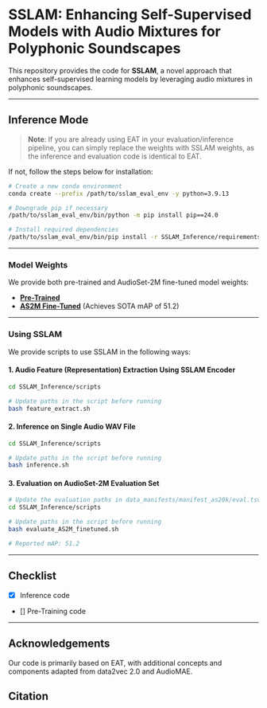 

# SSLAM: Enhancing Self-Supervised Models with Audio Mixtures for Polyphonic Soundscapes



This repository provides the code for **SSLAM**, a novel approach that enhances self-supervised learning models by leveraging audio mixtures in polyphonic soundscapes.

---

## **Inference Mode**

> **Note**: If you are already using EAT in your evaluation/inference pipeline, you can simply replace the weights with SSLAM weights, as the inference and evaluation code is identical to EAT.

If not, follow the steps below for installation:

```bash
# Create a new conda environment
conda create --prefix /path/to/sslam_eval_env -y python=3.9.13

# Downgrade pip if necessary
/path/to/sslam_eval_env/bin/python -m pip install pip==24.0

# Install required dependencies
/path/to/sslam_eval_env/bin/pip install -r SSLAM_Inference/requirements_sslam_eval.txt
```

---

### **Model Weights**

We provide both pre-trained and AudioSet-2M fine-tuned model weights:

- [**Pre-Trained**](https://drive.google.com/drive/folders/1aA65-qQCHSCrkiDeLGUtn1PiEjJi5HS8?usp=sharing)
- [**AS2M Fine-Tuned**](https://drive.google.com/drive/folders/1Yy38IyksON5RJFNM7gzeQoAOSPnEIKp2?usp=sharing) (Achieves SOTA mAP of 51.2)

---

### **Using SSLAM**

We provide scripts to use SSLAM in the following ways:

#### 1. **Audio Feature (Representation) Extraction Using SSLAM Encoder**

```bash
cd SSLAM_Inference/scripts

# Update paths in the script before running
bash feature_extract.sh
```

#### 2. **Inference on Single Audio WAV File**

```bash
cd SSLAM_Inference/scripts

# Update paths in the script before running
bash inference.sh
```

#### 3. **Evaluation on AudioSet-2M Evaluation Set**

```bash
# Update the evaluation paths in data_manifests/manifest_as20k/eval.tsv
cd SSLAM_Inference/scripts

# Update paths in the script before running
bash evaluate_AS2M_finetuned.sh

# Reported mAP: 51.2
```

---


## Checklist 
- [x] Inference code
- [] Pre-Training code

---

## **Acknowledgements**

Our code is primarily based on EAT, with additional concepts and components adapted from data2vec 2.0 and AudioMAE.


## **Citation**